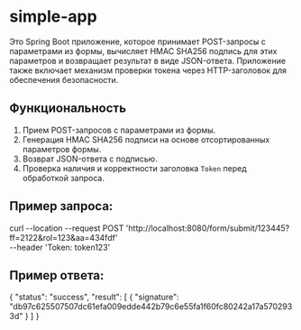 # simple-app

Это Spring Boot приложение, которое принимает POST-запросы с параметрами из формы, вычисляет HMAC SHA256 подпись для этих параметров и возвращает результат в виде JSON-ответа. Приложение также включает механизм проверки токена через HTTP-заголовок для обеспечения безопасности.

## Функциональность
1. Прием POST-запросов с параметрами из формы.
2. Генерация HMAC SHA256 подписи на основе отсортированных параметров формы.
3. Возврат JSON-ответа с подписью.
4. Проверка наличия и корректности заголовка `Token` перед обработкой запроса.

## Пример запроса:
curl --location --request POST 'http://localhost:8080/form/submit/123445?ff=2122&rol=123&aa=434fdf' \
--header 'Token: token123'

## Пример ответа:
{
    "status": "success",
    "result": [
        {
            "signature": "db97c625507507dc61efa009edde442b79c6e55fa1f60fc80242a17a5702933d"
        }
    ]
}
